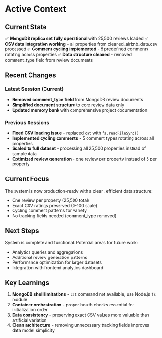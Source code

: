 # Active Context

## Current State
✅ **MongoDB replica set fully operational** with 25,500 reviews loaded
✅ **CSV data integration working** - all properties from cleaned_airbnb_data.csv processed
✅ **Comment cycling implemented** - 5 predefined comments rotating across properties
✅ **Data structure cleaned** - removed comment_type field from review documents

## Recent Changes

### Latest Session (Current)
- **Removed comment_type field** from MongoDB review documents
- **Simplified document structure** to core review data only
- **Updated memory bank** with comprehensive project documentation

### Previous Sessions
- **Fixed CSV loading issue** - replaced `cat` with `fs.readFileSync()`
- **Implemented cycling comments** - 5 comment types rotating across all properties
- **Scaled to full dataset** - processing all 25,500 properties instead of sample data
- **Optimized review generation** - one review per property instead of 5 per property

## Current Focus
The system is now production-ready with a clean, efficient data structure:
- One review per property (25,500 total)
- Exact CSV ratings preserved (0-100 scale)
- Cycling comment patterns for variety
- No tracking fields needed (comment_type removed)

## Next Steps
System is complete and functional. Potential areas for future work:
- Analytics queries and aggregations
- Additional review generation patterns
- Performance optimization for larger datasets
- Integration with frontend analytics dashboard

## Key Learnings
1. **MongoDB shell limitations** - `cat` command not available, use Node.js `fs` module
2. **Container orchestration** - proper health checks essential for initialization order
3. **Data consistency** - preserving exact CSV values more valuable than artificial variation
4. **Clean architecture** - removing unnecessary tracking fields improves data model simplicity 